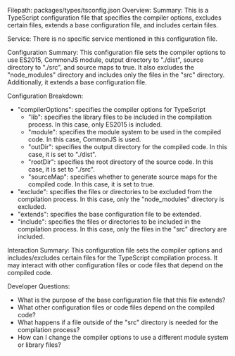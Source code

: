 Filepath: packages/types/tsconfig.json
Overview: Summary:
This is a TypeScript configuration file that specifies the compiler options, excludes certain files, extends a base configuration file, and includes certain files.

Service:
There is no specific service mentioned in this configuration file.

Configuration Summary:
This configuration file sets the compiler options to use ES2015, CommonJS module, output directory to "./dist", source directory to "./src", and source maps to true. It also excludes the "node_modules" directory and includes only the files in the "src" directory. Additionally, it extends a base configuration file.

Configuration Breakdown:
- "compilerOptions": specifies the compiler options for TypeScript
  - "lib": specifies the library files to be included in the compilation process. In this case, only ES2015 is included.
  - "module": specifies the module system to be used in the compiled code. In this case, CommonJS is used.
  - "outDir": specifies the output directory for the compiled code. In this case, it is set to "./dist".
  - "rootDir": specifies the root directory of the source code. In this case, it is set to "./src".
  - "sourceMap": specifies whether to generate source maps for the compiled code. In this case, it is set to true.
- "exclude": specifies the files or directories to be excluded from the compilation process. In this case, only the "node_modules" directory is excluded.
- "extends": specifies the base configuration file to be extended.
- "include": specifies the files or directories to be included in the compilation process. In this case, only the files in the "src" directory are included.

Interaction Summary:
This configuration file sets the compiler options and includes/excludes certain files for the TypeScript compilation process. It may interact with other configuration files or code files that depend on the compiled code.

Developer Questions:
- What is the purpose of the base configuration file that this file extends?
- What other configuration files or code files depend on the compiled code?
- What happens if a file outside of the "src" directory is needed for the compilation process?
- How can I change the compiler options to use a different module system or library files?

